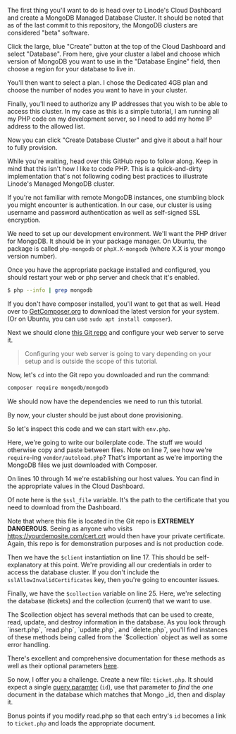 The first thing you'll want to do is head over to Linode's Cloud Dashboard and create a MongoDB Managed Database Cluster. It should be noted that as of the last commit to this repository, the MongoDB clusters are considered "beta" software.

Click the large, blue "Create" button at the top of the Cloud Dashboard and select "Database". From here, give your cluster a label and choose which version of MongoDB you want to use in the "Database Engine" field, then choose a region for your database to live in.

You'll then want to select a plan. I chose the Dedicated 4GB plan and choose the number of nodes you want to have in your cluster.

Finally, you'll need to authorize any IP addresses that you wish to be able to access this cluster. In my case as this is a simple tutorial, I am running all my PHP code on my development server, so I need to add my home IP address to the allowed list.

Now you can click "Create Database Cluster" and give it about a half hour to fully provision.

While you're waiting, head over this GitHub repo to follow along. Keep in mind that this isn't how I like to code PHP. This is a quick-and-dirty implementation that's not following coding best practices to illustrate Linode's Managed MongoDB cluster.

If you're not familiar with remote MongoDB instances, one stumbling block you might encounter is authentication. In our case, our cluster is using username and password authentication as well as self-signed SSL encryption.

We need to set up our development environment. We'll want the PHP driver for MongoDB. It should be in your package manager. On Ubuntu, the package is called `php-mongodb` or `phpX.X-mongodb` (where X.X is your mongo version number).

Once you have the appropriate package installed and configured, you should restart your web or php server and check that it's enabled.

```sh
$ php --info | grep mongodb
```

If you don't have composer installed, you'll want to get that as well. Head over to [GetComposer.org](https://getcomposer.org) to download the latest version for your system. (Or on Ubuntu, you can use `sudo apt install composer`).

Next we should clone [this Git repo](https://github.com/heavyelement/php-mongo) and configure your web server to serve it. 

> Configuring your web server is going to vary depending on your setup and is outside the scope of this tutorial.

Now, let's `cd` into the Git repo you downloaded and run the command:

```sh
composer require mongodb/mongodb
```

We should now have the dependencies we need to run this tutorial.

By now, your cluster should be just about done provisioning.

So let's inspect this code and we can start with `env.php`. 

Here, we're going to write our boilerplate code. The stuff we would otherwise copy and paste between files. Note on line 7, see how we're `require`-ing `vendor/autoload.php`? That's important as we're importing the MongoDB files we just downloaded with Composer.

On lines 10 through 14 we're establishing our host values. You can find in the appropriate values in the Cloud Dashboard. 

Of note here is the `$ssl_file` variable. It's the path to the certificate that you need to download from the Dashboard.

Note that where this file is located in the Git repo is **EXTREMELY DANGEROUS**. Seeing as anyone who visits https://yourdemosite.com/cert.crt would then have your private certificate. Again, this repo is for demonstration purposes and is not production code.

Then we have the `$client` instantiation on line 17. This should be self-explanatory at this point. We're providing all our credentials in order to access the database cluster. If you don't include the `sslAllowInvalidCertificates` key, then you're going to encounter issues.

Finally, we have the `$collection` variable on line 25. Here, we're selecting the database (tickets) and the collection (current) that we want to use.

The $collection object has several methods that can be used to create, read, update, and destroy information in the database. As you look through `insert.php`, `read.php`, `update.php`, and `delete.php`, you'll find instances of these methods being called from the `$collection` object as well as some error handling.

There's excellent and comprehensive documentation for these methods as well as their optional parameters [here](https://www.mongodb.com/docs/php-library/current/tutorial/crud/).

So now, I offer you a challenge. Create a new file: `ticket.php`. It should expect a single [query paramter](https://www.php.net/manual/en/reserved.variables.get.php) (`id`), use that parameter to *find* the *one* document in the database which matches that Mongo _id, then and display it.

Bonus points if you modify read.php so that each entry's `id` becomes a link to `ticket.php` and loads the appropriate document.
